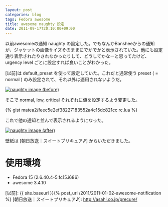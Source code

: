 ```yaml
---
layout: post
categories: blog
tags: Fedora awesome
title: awesome naughty 設定
date: 2011-09-17T20:10:00+09:00
---
```



以前awesomeの通知 naughty の設定した。でもなんかBansheeからの通知が、ジャケットの画像サイズそのままにでかでかと表示されていた。他にも設定通り表示されたりされなかったりして、どうしてかなーと思ってたけど、 urgency level ごとに設定すれば良いことがわかった。

<!-- more -->

[以前]は default\_preset を使って設定していた。これだと通常使う preset ( = normal ) のみ設定されて、それ以外は適用されないようだ。

[![naughty image (before)]][naughty image (before) link]


そこで normal, low, critical それぞれに値を設定するよう変更した。

{% gist matea2/feec5e2ef38227183552a4c15dc821cc rc.lua %}


これで他の通知と並んで表示されるようになった。

[![naughty image (after)]][naughty image (after) link]


壁紙は [朝日放送｜スイートプリキュア♪] からいただきました。


# 使用環境

+ Fedora 15 (2.6.40.4-5.fc15.i686)
+ awesome 3.4.10



[以前]: {{ site.baseurl }}{% post_url /2011/2011-01-02-awesome-notification %}
[朝日放送｜スイートプリキュア♪]: http://asahi.co.jp/precure/

[naughty image (before)]: https://lh3.googleusercontent.com/6dEP5HPF89_FkN5-dSAs3H06QlOeekZJqoh4pVAz1FlW2yFgpn8zihjrYS5WUb0G3XR7wEiVRLPuXn_ctGiE0Dz_fvfhN5pH0-aVa76awfLSgDSKWZn94BPobhbw3DuFmYyCTk6TEA=w500
[naughty image (before) link]: https://photos.google.com/share/AF1QipPHkW4Wq-muSzhDMKVF22iE2_drKpsSs4xD2EDLnL4UnSSPaCaXvZevaL3Fqb_lLg/photo/AF1QipN8KoNiAwpqQ9rZzjum3An3i850f0N-p63UgbXH?key=MnRpMnpubElGc2RlckxZTDVtWGFMVGx3TFUwSFVR

[naughty image (after)]: https://lh3.googleusercontent.com/mCcVCJJdQKAhnmHs_JDLVRnqtjkCo5IRX0Hj0z07A1gU5plU5MyqNHLOsUVfMaFZMmxOa1ILFQB9yGwJx858Ac03RY02zqdfljFcfkTAJF9YOzk4mOBaPzrfVV91zZ41bXqN5PodWw=w500
[naughty image (after) link]: https://photos.google.com/share/AF1QipPHkW4Wq-muSzhDMKVF22iE2_drKpsSs4xD2EDLnL4UnSSPaCaXvZevaL3Fqb_lLg/photo/AF1QipOXqwc5Wf9p06YMow6AKhndROiZuCja4x62e1PM?key=MnRpMnpubElGc2RlckxZTDVtWGFMVGx3TFUwSFVR
